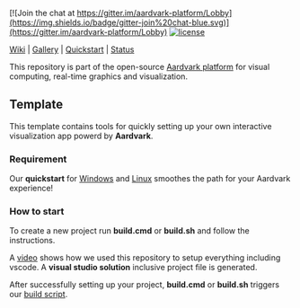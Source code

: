 [![Join the chat at https://gitter.im/aardvark-platform/Lobby](https://img.shields.io/badge/gitter-join%20chat-blue.svg)](https://gitter.im/aardvark-platform/Lobby)
[![license](https://img.shields.io/github/license/aardvark-platform/template.svg)](https://github.com/aardvark-platform/template/blob/master/LICENSE)

[Wiki](https://github.com/aardvarkplatform/aardvark.docs/wiki) | 
[Gallery](https://github.com/aardvarkplatform/aardvark.docs/wiki/Gallery) | 
[Quickstart](https://github.com/aardvarkplatform/aardvark.docs/wiki/Quickstart-Windows) | 
[Status](https://github.com/aardvarkplatform/aardvark.docs/wiki/Status)

This repository is part of the open-source [Aardvark platform](https://github.com/aardvark-platform/aardvark.docs/wiki) for visual computing, real-time graphics and visualization.

## Template

This template contains tools for quickly setting up your own interactive visualization app powerd by __Aardvark__.

### Requirement

Our **quickstart** for [Windows](https://github.com/aardvark-platform/aardvark.docs/wiki/Visual-Studio) and [Linux](https://github.com/aardvark-platform/aardvark.docs/wiki/Linux-Support) smoothes the path for your Aardvark experience! 

### How to start

To create a new project run __build.cmd__ or __build.sh__ and follow the instructions.

A [video](https://www.youtube.com/watch?v=61WFmpmEg-M) shows how we used this repository to setup everything including vscode.
A __visual studio solution__ inclusive project file is generated.

After successfully setting up your project, __build.cmd__ or __build.sh__ triggers our [build script](https://github.com/aardvark-platform/Aardvark.Fake).
